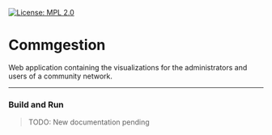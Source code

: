 [![License: MPL 2.0](https://img.shields.io/badge/License-MPL%202.0-brightgreen.svg)](https://opensource.org/licenses/MPL-2.0)

# Commgestion

Web application containing the visualizations for the administrators and users of a community network.

---

### Build and Run

> TODO: New documentation pending
